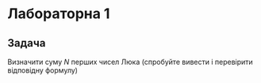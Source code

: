 # Лабораторна 1
## Задача
Визначити суму _N_ перших чисел Люка (спробуйте вивести і перевірити відповідну формулу)
